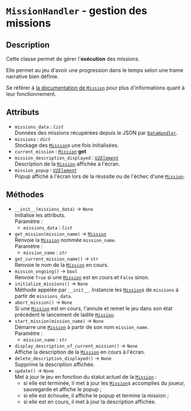 # `MissionHandler` - gestion des missions
## Description
Cette classe permet de gérer l'**exécution** des missions.

Elle permet au jeu d'avoir une progression dans le temps selon une trame narrative bien définie.

Se référer à [la documentation de `Mission`](../world/basics/mission.md) pour plus d'informations quant à leur fonctionnement.
## Attributs
- `missions_data` : *`list`* \
  Données des missions récupérées depuis le JSON par [`DataHandler`](data_handler.md).
- `missions` : *`dict`* \
  Stockage des [`Mission`](../world/basics/mission.md)s une fois initialisées.
- `current_mission` : *[`Mission`](../world/basics/mission.md)* **get**
- `mission_description_displayed` : *[`UIElement`](../ui/ui_element.md)* \
  Description de la [`Mission`](../world/basics/mission.md) affichée à l'écran.
- `mission_popup` : *[`UIElement`](../ui/ui_element.md)* \
  Popup affiché à l'écran lors de la réussite ou de l'échec d'une [`Mission`](../world/basics/mission.md).

## Méthodes
- `__init__(missions_data)` &rarr; `None` \
  Initialise les attributs. \
  Paramètre :
  * `missions_data` : *`list`*
- `get_mission(mission_name)` &rarr; [`Mission`](../world/basics/mission.md) \
  Renvoie la [`Mission`](../world/basics/mission.md) nommée `mission_name`. \
  Paramètre :
  * `mission_name` : *`str`*
- `get_current_mission_name()` &rarr; `str` \
  Renvoie le nom de la [`Mission`](../world/basics/mission.md) en cours.
- `mission_ongoing()` &rarr; `bool` \
  Renvoie `True` si une [`Mission`](../world/basics/mission.md) est en cours et `False` sinon.
- `initialize_missions()` &rarr; `None` \
  Méthode appelée par `__init__`. 
  Instancie les [`Mission`](../world/basics/mission.md)s de `missions` à partir de `missions_data`.
- `abort_mission()` &rarr; `None` \
  Si une [`Mission`](../world/basics/mission.md) est en cours, l'annule et remet le jeu dans son état précédent le lancement de ladite [`Mission`](../world/basics/mission.md).
- `start_mission(mission_name)` &rarr; `None` \
  Démarre une [`Mission`](../world/basics/mission.md) à partir de son nom `mission_name`. \
  Paramètre :
  * `mission_name` : *`str`*
- `display_description_of_current_mission()` &rarr; `None` \
  Affiche la description de la [`Mission`](../world/basics/mission.md) en cours à l'écran.
- `delete_description_displayed()` &rarr; `None` \
  Supprime la description affichée.
- `update()` &rarr; `None` \
  Met à jour le jeu en fonction du statut actuel de la [`Mission`](../world/basics/mission.md) : 
  * si elle est terminée, il met à jour les [`Mission`](../world/basics/mission.md)s accomplies du joueur, sauvegarde et affiche le popup ;
  * si elle est échouée, il affiche le popup et termine la mission ;
  * si elle est en cours, il met à jour la description affichée.
  